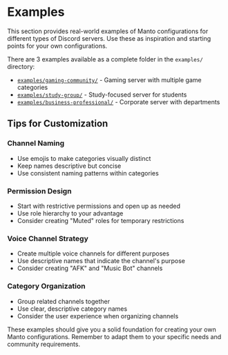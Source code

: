 # Examples

This section provides real-world examples of Manto configurations for different types of Discord servers. Use these as inspiration and starting points for your own configurations.

There are 3 examples available as a complete folder in the `examples/` directory:

- [`examples/gaming-community/`](../examples/gaming-community/) - Gaming server with multiple game categories
- [`examples/study-group/`](../examples/study-group/) - Study-focused server for students
- [`examples/business-professional/`](../examples/business-professional/) - Corporate server with departments

## Tips for Customization

### Channel Naming
- Use emojis to make categories visually distinct
- Keep names descriptive but concise
- Use consistent naming patterns within categories

### Permission Design
- Start with restrictive permissions and open up as needed
- Use role hierarchy to your advantage
- Consider creating "Muted" roles for temporary restrictions

### Voice Channel Strategy
- Create multiple voice channels for different purposes
- Use descriptive names that indicate the channel's purpose
- Consider creating "AFK" and "Music Bot" channels

### Category Organization
- Group related channels together
- Use clear, descriptive category names
- Consider the user experience when organizing channels

These examples should give you a solid foundation for creating your own Manto configurations. Remember to adapt them to your specific needs and community requirements.
